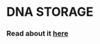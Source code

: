 # DNA STORAGE

### Read about it <a href="https://www.notion.so/DNA-STORAGE-6f1dea15ff62455790841ee03cf9ca72">here</a>
